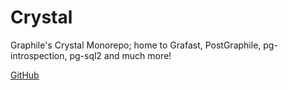 # Crystal

Graphile's Crystal Monorepo; home to Grafast, PostGraphile, pg-introspection, pg-sql2 and much more!

[GitHub](https://github.com/graphile/crystal)